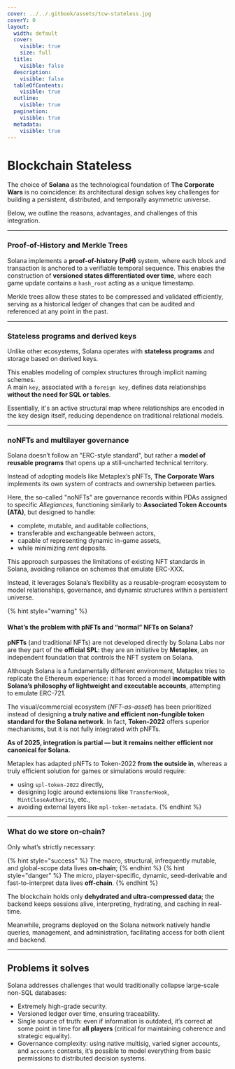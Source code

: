 ```yaml
---
cover: ../../.gitbook/assets/tcw-stateless.jpg
coverY: 0
layout:
  width: default
  cover:
    visible: true
    size: full
  title:
    visible: false
  description:
    visible: false
  tableOfContents:
    visible: true
  outline:
    visible: true
  pagination:
    visible: true
  metadata:
    visible: true
---
```


# Blockchain Stateless

The choice of **Solana** as the technological foundation of **The Corporate Wars** is no coincidence: its architectural design solves key challenges for building a persistent, distributed, and temporally asymmetric universe.

Below, we outline the reasons, advantages, and challenges of this integration.

***

### Proof-of-History and Merkle Trees

Solana implements a **proof-of-history (PoH)** system, where each block and transaction is anchored to a verifiable temporal sequence. This enables the construction of **versioned states differentiated over time**, where each game update contains a `hash_root` acting as a unique timestamp.

Merkle trees allow these states to be compressed and validated efficiently, serving as a historical ledger of changes that can be audited and referenced at any point in the past.

***

### Stateless programs and derived keys

Unlike other ecosystems, Solana operates with **stateless programs** and storage based on derived keys.

This enables modeling of complex structures through implicit naming schemes.\
A main `key`, associated with a `foreign key`, defines data relationships **without the need for SQL or tables**.

Essentially, it's an active structural map where relationships are encoded in the key design itself, reducing dependence on traditional relational models.

***

### noNFTs and multilayer governance

Solana doesn’t follow an "ERC-style standard", but rather a **model of reusable programs** that opens up a still-uncharted technical territory.

Instead of adopting models like Metaplex’s pNFTs, **The Corporate Wars** implements its own system of contracts and ownership between parties.

Here, the so-called "noNFTs" are governance records within PDAs assigned to specific _Allegiances_, functioning similarly to **Associated Token Accounts (ATA)**, but designed to handle:

* complete, mutable, and auditable collections,
* transferable and exchangeable between actors,
* capable of representing dynamic in-game assets,
* while minimizing _rent_ deposits.

This approach surpasses the limitations of existing NFT standards in Solana, avoiding reliance on schemes that emulate ERC-XXX.

Instead, it leverages Solana’s flexibility as a reusable-program ecosystem to model relationships, governance, and dynamic structures within a persistent universe.

{% hint style="warning" %}
#### What’s the problem with pNFTs and “normal” NFTs on Solana?

**pNFTs** (and traditional NFTs) are not developed directly by Solana Labs nor are they part of the **official SPL**: they are an initiative by **Metaplex**, an independent foundation that controls the NFT system on Solana.

Although Solana is a fundamentally different environment, Metaplex tries to replicate the Ethereum experience: it has forced a model **incompatible with Solana’s philosophy of lightweight and executable accounts**, attempting to emulate ERC-721.

The visual/commercial ecosystem (_NFT-as-asset_) has been prioritized instead of designing **a truly native and efficient non-fungible token standard for the Solana network**. In fact, **Token-2022** offers superior mechanisms, but it is not fully integrated with pNFTs.

**As of 2025, integration is partial — but it remains neither efficient nor canonical for Solana.**

Metaplex has adapted pNFTs to Token-2022 **from the outside in**, whereas a truly efficient solution for games or simulations would require:

- using `spl-token-2022` directly,  
- designing logic around extensions like `TransferHook`, `MintCloseAuthority`, etc.,  
- avoiding external layers like `mpl-token-metadata`.
{% endhint %}

***

### What do we store on-chain?

Only what’s strictly necessary:

{% hint style="success" %}
The macro, structural, infrequently mutable, and global-scope data lives **on-chain**;
{% endhint %}
{% hint style="danger" %}
The micro, player-specific, dynamic, seed-derivable and fast-to-interpret data lives **off-chain**.
{% endhint %}

The blockchain holds only **dehydrated and ultra-compressed data**; the backend keeps sessions alive, interpreting, hydrating, and caching in real-time.

Meanwhile, programs deployed on the Solana network natively handle queries, management, and administration, facilitating access for both client and backend.

***

## Problems it solves

Solana addresses challenges that would traditionally collapse large-scale non-SQL databases:

* Extremely high-grade security.
* Versioned ledger over time, ensuring traceability.
* Single source of truth: even if information is outdated, it’s correct at some point in time for **all players** (critical for maintaining coherence and strategic equality).
* Governance complexity: using native multisig, varied signer accounts, and `accounts` contexts, it’s possible to model everything from basic permissions to distributed decision systems.

